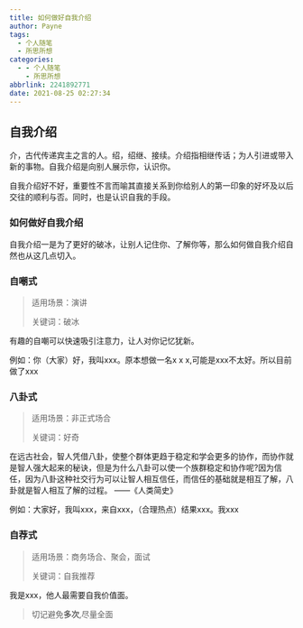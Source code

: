 ```yaml
---
title: 如何做好自我介绍
author: Payne
tags:
  - 个人随笔
  - 所思所想
categories:
  - - 个人随笔
    - 所思所想
abbrlink: 2241892771
date: 2021-08-25 02:27:34
---
```


## 自我介绍

​		介，古代传递宾主之言的人。绍，绍继、接续。介绍指相继传话；为人引进或带入新的事物。自我介绍是向别人展示你，认识你。

​		自我介绍好不好，重要性不言而喻其直接关系到你给别人的第一印象的好坏及以后交往的顺利与否。同时，也是认识自我的手段。

### 如何做好自我介绍

自我介绍一是为了更好的破冰，让别人记住你、了解你等，那么如何做自我介绍自然也从这几点切入。

### 自嘲式

> 适用场景：演讲
>
> 关键词：破冰

有趣的自嘲可以快速吸引注意力，让人对你记忆犹新。

例如：你（大家）好，我叫xxx。原本想做一名x x x,可能是xxx不太好。所以目前做了xxx

### 八卦式

> 适用场景：非正式场合
>
> 关键词：好奇

在远古社会，智人凭借八卦，使整个群体更趋于稳定和学会更多的协作，而协作就是智人强大起来的秘诀，但是为什么八卦可以使一个族群稳定和协作呢?因为信任，因为八卦这种社交行为可以让智人相互信任，而信任的基础就是相互了解，八卦就是智人相互了解的过程。 ——《人类简史》

例如：大家好，我叫xxx，来自xxx，（合理热点）结果xxx。我xxx

### 自荐式

> 适用场景：商务场合、聚会，面试
>
> 关键词：自我推荐

我是xxx，他人最需要自我价值面。



> 切记避免**多次**,尽量全面


